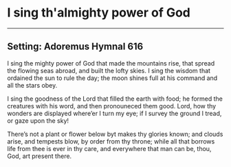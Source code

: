 # I sing th'almighty power of God

***

## Setting: Adoremus Hymnal 616

I sing the mighty power of God
that made the mountains rise,
that spread the flowing seas abroad,
and built the lofty skies.
I sing the wisdom that ordained
the sun to rule the day;
the moon shines full at his command
and all the stars obey.

I sing the goodness of the Lord
that filled the earth with food;
he formed the creatures with his word,
and then pronouneced them good.
Lord, how thy wonders are displayed
where’er I turn my eye;
if I survey the ground I tread,
or gaze upon the sky!

There’s not a plant or flower below
byt makes thy glories known;
and clouds arise, and tempests blow,
by order from thy throne;
while all that borrows life from thee
is ever in thy care,
and everywhere that man can be,
thou, God, art present there.